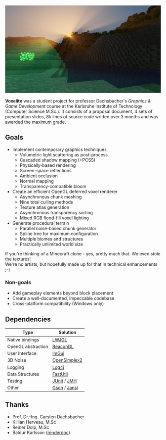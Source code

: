 ![](img/vx1.png)

**Voxelite** was a student project for professor Dachsbacher's _Graphics & Game Development_ course at the Karlsruhe Institute of Technology (Computer Science M.Sc.). It consists of a proposal document, 4 sets of presentation slides, 8k lines of source code written over 3 months and was awarded the maximum grade.

## Goals

- Implement contemporary graphics techniques
    - Volumetric light scattering as post-process
    - Cascaded shadow mapping (+PCSS)
    - Physically-based rendering
    - Screen-space reflections
    - Ambient occlusion
    - Normal mapping
    - Transparency-compatible bloom
- Create an efficient OpenGL deferred voxel renderer
    - Asynchronous chunk meshing
    - Nine total culling methods
    - Texture atlas generation
    - Asynchronous transparency sorting
    - Mixed RGB flood-fill voxel lighting
- Generate procedural terrain
    - Parallel noise-based chunk generator
    - Spline tree for maximum configuration
    - Multiple biomes and structures
    - Practically unlimited world size

If you're thinking of a Minecraft clone - yes, pretty much that. We even stole the textures!
<br>We're no artists, but hopefully made up for that in technical enhancements ;-)

### Non-goals

- Add gameplay elements beyond block placement
- Create a well-documented, impeccable codebase
- Cross-platform compatibility (Windows only)

## Dependencies

| Type                | Solution     |
| ------------------- | ------------- |
| Native bindings     | [LWJGL](https://github.com/LWJGL/lwjgl3)         |
| OpenGL abstraction  | [BeaconGL](https://github.com/ItsFlare/BeaconGL)      |
| User Interface      | [ImGui](https://github.com/SpaiR/imgui-java)         |
| 3D Noise            | [OpenSimplex2](https://github.com/KdotJPG/OpenSimplex2)  |
| Logging             | [Log4j](https://github.com/apache/logging-log4j2)         |
| Data Structures     | [FastUtil](https://github.com/vigna/fastutil)      |
| Testing             | [JUnit](https://github.com/junit-team/junit5) / [JMH](https://github.com/openjdk/jmh)   |
| Other               | [Gson](https://github.com/google/gson) / [Jansi](https://github.com/fusesource/jansi)  |

## Thanks
- Prof. Dr.-Ing. Carsten Dachsbacher
- Killian Herveau, M.Sc
- Reiner Dolp, M.Sc
- Baldur Karlsson ([renderdoc](https://github.com/baldurk/renderdoc))
